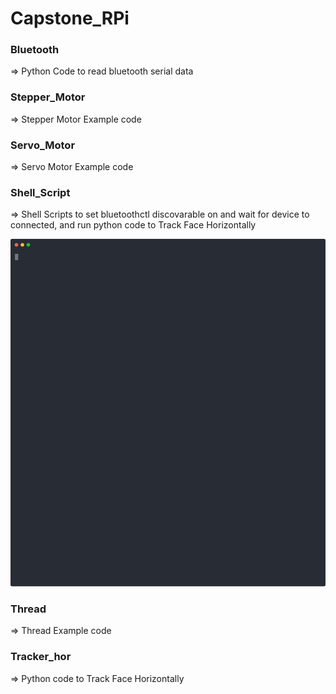 # Capstone_RPi
### Bluetooth
=> Python Code to read bluetooth serial data


### Stepper_Motor
=> Stepper Motor Example code


### Servo_Motor
=> Servo Motor Example code


### Shell_Script
=> Shell Scripts to set bluetoothctl discovarable on and wait for device to connected, and run python code to Track Face Horizontally

<img src="./shell2.svg">


### Thread
=> Thread Example code


### Tracker_hor
=> Python code to Track Face Horizontally

